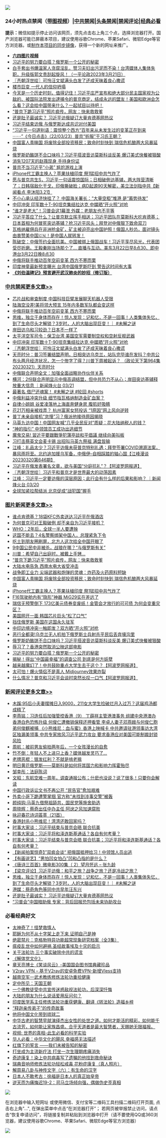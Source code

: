 ![](https://raw.githubusercontent.com/jsvpn/jsproxy/dev/64photo/fqnews-qr.jpg)

<div id="tt">
<h3>24小时热点禁闻（<a href="https://aaa.v2dns.tk/?QAjUl=BgRp5UNKRn&T5Vk=fPVH&Q59Ab=WxGE" target="_blank">带图视频</a>）|<a href="#%E4%B8%AD%E5%85%B1%E7%A6%81%E9%97%BB%E6%9B%B4%E5%A4%9A%E6%96%87%E7%AB%A0">中共禁闻</a>|<a href="#%E5%9B%BE%E7%89%87%E6%96%B0%E9%97%BB%E6%9B%B4%E5%A4%9A%E6%96%87%E7%AB%A0">头条禁闻</a>|<a href="#%E6%96%B0%E9%97%BB%E8%AF%84%E8%AE%BA%E6%9B%B4%E5%A4%9A%E6%96%87%E7%AB%A0">禁闻评论|<a href="#%E5%BF%85%E7%9C%8B%E7%BB%8F%E5%85%B8%E5%A5%BD%E6%96%87">经典必看</a></h3>
<div><b>提示：</b>微信如提示停止访问该网页，须先点击右上角三个点，选择浏览器打开。国产浏览器可能已屏蔽本项目，建议使用谷歌Chrome、苹果Safari、微软Edge等官方浏览器。或<a href="%E5%88%B6%E4%BD%9Cgit%E7%A6%81%E9%97%BB%E9%95%9C%E5%83%8F.md">制作本项目的同步镜像</a>，获得一个新的网址来推广。</div>
<ul>
<li><b><a href="http://d2.v2rss.gq/64.mp4" target="_blank">六四图片视频</a></b></li>
<li><a href="/topimagenews/20230322/1862871.md">习近平的努力要白搭？俄罗斯一个公开的秘密</a></li>
<li><a href="/sohnews/20230322/1862518.md">白手套出书爆温家人贪腐淫乱，赞习夫妇出污泥而不染！台湾媒体人集体失职，升级版郭文贵刮起旋风！（一平论政2023年3月21日）</a></li>
<li><a href="/cbnews/20230322/1862879.md">〖兲朝浮世绘〗可怜汪文斌满头白发了还成天昧着良心撒谎</a></li>
<li><a href="/cnnews/20230322/1862994.md">楼市巨变 一代人的信仰坍塌</a></li>
<li><a href="/sohnews/20230322/1862874.md">今天是一个历史时刻，值得记住！习近平庄严宣布和绝大部分民主国家视为公敌的、被国际法院发出逮捕令的普京商定，结成永远的盟友！美国和欧洲会怎么看？这会给中国带来什么？一起拭目以待吧！</a></li>
<li><a href="/topimagenews/20230323/1863170.md">“普京下跪习近平”照片疯传，网友：快来救救爹</a></li>
<li><a href="/comments/20230322/1863026.md">还是肚子最诚实？ 习近平访俄疑订大量肯德基网热议</a></li>
<li><a href="/headline/20230322/1862967.md">习近平结束访俄 与俄罗斯达成共识对付美国</a></li>
<li><a href="/sohnews/20230322/1863090.md">“习近平一句道别语：震惊整个西方“百年来从未发生过的变革正在到来 ⋯⋯”《今日点击》（22/03/23）普京“折服”于习氏王朝？</a></li>
<li><a href="/topimagenews/20230322/1863048.md">中国富人青睐国 将废除全部投资移民；致命时刻快到 瑞信危机酿两大风暴延烧</a></li>
<li><a href="/topimagenews/20230322/1862891.md">俄罗斯奶酪饼不合口味吗？习近平搭波音访莫斯科谈反美 爆订美式快餐被狠酸</a></li>
<li><a href="/yule/20230322/1862921.md">消失1207天的赵薇现身 手持身份证</a></li>
<li><a href="/ssgc/20230322/1863038.md">普京不当习近平“小弟” 尴尬游戏上演</a></li>
<li><a href="/topimagenews/20230322/1863015.md">iPhone代工霸主换人？苹果扶植印度 祭1猛招中共气炸了</a></li>
<li><a href="/sohnews/20230322/1862870.md">愿与普京共生S，习近平一句话震惊国际；日相破例访基辅，两大阵营清晰了；日韩宿敌化干戈，印俄撕破脸；病D起源90天解密，美立法剑指中共【新闻看点 李沐阳3.21】</a></li>
<li><a href="/cnnews/20230322/1862965.md">不小心承认经济快挂了？ 中国海关署长：“大量空柜”堆港 是“蓄势待发”</a></li>
<li><a href="/cbnews/20230322/1862936.md">中印冲突 印军数十T-90坦克集结拉达克 中媒晒“开火照”对呛</a></li>
<li><a href="/cnnews/20230322/1862944.md">“谁才是老大”！习普会这1幕泄 外媒：老朋友也不平等</a></li>
<li><a href="/sohnews/20230322/1863067.md">习近平答应了什么？让普京默立挥手相送；习近平团队在莫斯科大吃肯德基；日本首相为何冒死突访基辅？抢习近平风头；拜登对中俄狠下致命双刀</a></li>
<li><a href="/sohnews/20230322/1862816.md">瓦格纳雇佣兵在非洲抢金矿，矿主被迫亮出中国护照！俄国人秒怂，面对镜头由衷赞美中国🇨🇳！是中国人就转发！</a></li>
<li><a href="/sohnews/20230322/1863023.md">陈破空：中俄签约全面抗美。中国被绑上俄国战车！习近平享尽风光，代表团受尽折磨。王毅秦刚当场那个了… 直播与互动。美东3月22日早8点30、即中港台3月22日晚8点30</a></li>
<li><a href="/cbnews/20230322/1863083.md">中俄将联手推动百年空前变革 西方不寒而栗</a></li>
<li><a href="/worldnews/20230322/1862886.md">印度神童最新预言曝光 台湾中国俄罗斯吓到 警告这时间有大事</a></li>
<li><b><a href="/comments/20200207/1272816.md" target="_blank">《刘伯温碑记》预言避开武汉肺炎的妙招（修订版）</a></b></li>
</ul>
</div>

<div class="catlist">
<h3><a href="/cbnews/" target="_blank">中共禁闻</a><span><a href="/cbnews/" target="_blank" rel="nofollow">更多文章>></a></span></h3>
<ul>
<li><a href="/cbnews/20230323/1863202.md" target="_blank">芯片战和审查制度 中国科技巨擘发展聊天机器人受限</a></li>
<li><a href="/cbnews/20230322/1863084.md" target="_blank">陆海空没差!美将领大预言 15年内多数军队都会变这样</a></li>
<li><a href="/cbnews/20230322/1863083.md" target="_blank">中俄将联手推动百年空前变革 西方不寒而栗</a></li>
<li><a href="/comments/20230322/1863032.md" target="_blank">思维，独立于身体而存在！惊人发现：记和忆，不是一回事！人类集体失忆，到了生命尽头才解锁？3岁时，人的大脑出现巨变！｜ #未解之谜</a></li>
<li><a href="/cbnews/20230322/1862986.md" target="_blank">岸田访乌和习较劲？日本不一样了</a></li>
<li><a href="/cbnews/20230322/1862950.md" target="_blank">太平洋空军司令：保卫台湾 美国空军需要制空权和空射反舰武器</a></li>
<li><a href="/cbnews/20230322/1862936.md" target="_blank">中印冲突 印军数十T-90坦克集结拉达克 中媒晒“开火照”对呛</a></li>
<li><a href="/cbnews/20230322/1862879.md" target="_blank">〖兲朝浮世绘〗可怜汪文斌满头白发了还成天昧着良心撒谎</a></li>
<li><a href="/cbnews/20230322/1862856.md" target="_blank">天亮时分：普习签署结盟声明，日相突访乌克兰，站队完毕谁在发抖？中共公布头两月经济状况，怎一个惨字了得？川普下周被起诉？ （政论天下第964集 20230321）天亮时分</a></li>
<li><a href="/cbnews/20230322/1862796.md" target="_blank">中俄联合声明全文：加强全面战略协作伙伴关系</a></li>
<li><a href="/comments/20230322/1862795.md" target="_blank">横河：2份联合声明显示中俄高调结盟，但中共恐力不从心；岸田突访基辅释放重大信息 ｜新闻烽火台 03/21</a></li>
<li><a href="/comments/20230322/1862762.md" target="_blank">最著名 借尸还魂案！ #未解之谜  #轮回 #shorts</a></li>
<li><a href="/cbnews/20230322/1862747.md" target="_blank">中俄利益冲突升级 细节指瓦格纳制造金矿血案？</a></li>
<li><a href="/cbnews/20230321/1862655.md" target="_blank">自律小姐姐 谷爱凌落地上海直奔健身房 腹肌好吸睛</a></li>
<li><a href="/cbnews/20230321/1862654.md" target="_blank">花21万相亲被戏弄？ 杭州富家女怒投诉 “1原因”网上风向逆转</a></li>
<li><a href="/cbnews/20230321/1862606.md" target="_blank">普丁未亲自接机“怠慢”习？俄派他接待原因揭晓</a></li>
<li><a href="/cbnews/20230321/1862605.md" target="_blank">马英九访中国！中国网友喊“几乎全民反对”质疑：花大陆纳税人的钱？</a></li>
<li><a href="/cbnews/20230321/1862598.md" target="_blank">“神的指引” 中领馆员工成功出逃细节</a></li>
<li><a href="/cbnews/20230321/1862580.md" target="_blank">魔鬼交易! 習近平要跟戰爭犯蒲亭談和平倡議 继续向美叫板</a></li>
<li><a href="/cbnews/20230321/1862522.md" target="_blank">习打击蔡英文会麦卡锡 出招叫马英九祭祖 满盘皆输</a></li>
<li><a href="/cbnews/20230321/1862442.md" target="_blank">江峰：礼品太少？习近平访俄未获普京特别礼遇；拜登签署COVID溯源法案，暴风雨将至。北约追加援乌军备，中俄伊&#8211;自相踩踏的轴心国【江峰漫谈20230320第646期】</a></li>
<li><a href="/cbnews/20230321/1862438.md" target="_blank">习近平在俄发表署名文章，欲与美国“分庭抗礼”？【阿波罗网报道】</a></li>
<li><a href="/cbnews/20230321/1862422.md" target="_blank">〖兲朝浮世绘〗习近平和普京才是世界最大的动荡因素</a></li>
<li><a href="/comments/20230321/1862329.md" target="_blank">江峰：习近平一定要访俄的深层原因；此行会有什么样的后果和影响？ ｜新闻烽火台 03/20</a></li>
<li><a href="/cbnews/20230321/1862279.md" target="_blank">全球加紧拉帮结派 北京促成“战犯国”握手</a></li>

</ul>
</div>
<div class="catlist">
<h3><a href="/topimagenews/" target="_blank">图片新闻</a><span><a href="/topimagenews/" target="_blank" rel="nofollow">更多文章>></a></span></h3>
<ul>
<li><a href="/topimagenews/20230323/1863289.md" target="_blank">谁点肯德基？18袋KFC外卖送达习近平在俄酒店</a></li>
<li><a href="/topimagenews/20230323/1863288.md" target="_blank">为何普京可对王毅破例 却不亲自为习近平接机？</a></li>
<li><a href="/topimagenews/20230323/1863270.md" target="_blank">WHO：2年后，全球一半人要遭殃</a></li>
<li><a href="/topimagenews/20230323/1863257.md" target="_blank">这国不能去？4名警察绑架中国人，总理紧急下令</a></li>
<li><a href="/topimagenews/20230323/1863231.md" target="_blank">吃土到朋友圈刷屏，北方人这次给全中国开眼了</a></li>
<li><a href="/topimagenews/20230323/1863222.md" target="_blank">9中国公民中非被杀，战狼在哪？“与俄罗斯有关”</a></li>
<li><a href="/topimagenews/20230323/1863191.md" target="_blank">川普：希望自己出庭时，被戴上手铐…</a></li>
<li><a href="/topimagenews/20230323/1863170.md" target="_blank">“普京下跪习近平”照片疯传，网友：快来救救爹</a></li>
<li><a href="/topimagenews/20230322/1863082.md" target="_blank">大陆水电告急 西南水电大省受冲击</a></li>
<li><a href="/topimagenews/20230322/1863081.md" target="_blank">战争即工业力 尖端武器和炮弹的灵魂：炸药及火药原料短缺</a></li>
<li><a href="/topimagenews/20230322/1863048.md" target="_blank">中国富人青睐国 将废除全部投资移民；致命时刻快到 瑞信危机酿两大风暴延烧</a></li>
<li><a href="/topimagenews/20230322/1863015.md" target="_blank">iPhone代工霸主换人？苹果扶植印度 祭1猛招中共气炸了</a></li>
<li><a href="/topimagenews/20230322/1863001.md" target="_blank">F16驾驶舱内有“隐形”神器 MiG29实在差远了</a></li>
<li><a href="/topimagenews/20230322/1862964.md" target="_blank">瑞信无预警倒下 173亿美元债券变废纸！金管会才放行的可可债 为何会变重灾区？</a></li>
<li><a href="/topimagenews/20230322/1862949.md" target="_blank">美国网开一面 韩国芯片巨头“松了口气”</a></li>
<li><a href="/topimagenews/20230322/1862941.md" target="_blank">挡住俄罗斯 美国在这国永久驻军</a></li>
<li><a href="/topimagenews/20230322/1862940.md" target="_blank">中印边境冲突一触即发？双方晒“开火照”对呛</a></li>
<li><a href="/topimagenews/20230322/1862939.md" target="_blank">恶行全都录!乌克兰无人机拍下俄罗斯士兵射杀平民后丢弃壕沟里</a></li>
<li><a href="/topimagenews/20230322/1862891.md" target="_blank">俄罗斯奶酪饼不合口味吗？习近平搭波音访莫斯科谈反美 爆订美式快餐被狠酸</a></li>
<li><a href="/topimagenews/20230322/1862890.md" target="_blank">辱习了？香港突然取消公映这部电影</a></li>
<li><a href="/topimagenews/20230322/1862871.md" target="_blank">习近平的努力要白搭？俄罗斯一个公开的秘密</a></li>
<li><a href="/topimagenews/20230322/1862857.md" target="_blank">揭秘！得出“中国最幸福”的调查公司 到底是何方妖孽</a></li>
<li><a href="/topimagenews/20230322/1862849.md" target="_blank">越来越魔幻了！中共鼓励重点大学生去干这个？【阿波罗网报道】</a></li>
<li><a href="/topimagenews/20230322/1862848.md" target="_blank">太可怕！爆火情侣不是真人 Midjourney效果炸裂</a></li>
<li><a href="/topimagenews/20230322/1862815.md" target="_blank">什么情况？普京和习近平会谈时突然长叹一口气【阿波罗网报道】</a></li>

</ul>
</div>
<div class="catlist">
<h3><a href="/comments/" target="_blank">新闻评论</a><span><a href="/comments/" target="_blank" rel="nofollow">更多文章>></a></span></h3>
<ul>
<li><a href="/comments/20230323/1863296.md" target="_blank">木蹊:95后小夫妻摆摊日入9000，211女大学生捡破烂月入过万？这届鸡汤都成精了</a></li>
<li><a href="/comments/20230323/1863285.md" target="_blank">李燕铭：习连任后加强管控香港（9） 丁薛祥主管港澳事务 组建中央港澳办 香港白色恐怖升级 何俊仁遭撤销保释还押看管 李卓人妻子邓燕娥与何俊仁胞弟何俊麒被捕 《小熊维尼：血与蜜》香港上映喊卡 中共邀请驻港领事访大湾区独漏美领事 中共专家放风习近平武力攻台 要求香港应对美国可能制裁封锁风险</a></li>
<li><a href="/comments/20230323/1863264.md" target="_blank">周航：被前男友偷拍两年后，一个女孩漫长的自愈</a></li>
<li><a href="/comments/20230323/1863262.md" target="_blank">竹不倒：年轻人不上进只上香？媒体越发灵巧了…</a></li>
<li><a href="/comments/20230323/1863260.md" target="_blank">老牌恶棍：银发红利？不就是啃老嘛</a></li>
<li><a href="/comments/20230323/1863259.md" target="_blank">明日黄花俄罗斯——莫斯科是如何将其国力和影响力挥霍殆尽</a></li>
<li><a href="/comments/20230323/1863258.md" target="_blank">邹幸彤：法庭陈词</a></li>
<li><a href="/comments/20230323/1863256.md" target="_blank">文昭：东航空难一周年，调查通报公布；什麽也没说？说了很多！只要你会解读</a></li>
<li><a href="/comments/20230323/1863253.md" target="_blank">中国行政诉讼文书不再公开 “民告官”愈加艰难</a></li>
<li><a href="/comments/20230323/1863252.md" target="_blank">外卖小哥下跪遭警掌掴 官方称“未找到涉事交警”被轰</a></li>
<li><a href="/comments/20230323/1863223.md" target="_blank">颜纯钩:马英九借祭祖舔共，国民党等施舍助选</a></li>
<li><a href="/comments/20230323/1863216.md" target="_blank">周晓辉：蔡奇出任中办主任 阿谀之风加速腐败</a></li>
<li><a href="/comments/20230323/1863160.md" target="_blank">咏迎春花诗词荟萃（21首）</a></li>
<li><a href="/comments/20230323/1863149.md" target="_blank">香港封杀小熊维尼！湾湾还敢回家吗？</a></li>
<li><a href="/comments/20230323/1863124.md" target="_blank">时事大家谈：习近平结束与普京会晤 联合抗美</a></li>
<li><a href="/comments/20230322/1863110.md" target="_blank">时事大家谈：习近平将和泽连斯基通话？各自有何考量？</a></li>
<li><a href="/comments/20230322/1863100.md" target="_blank">时事大家谈：习近平结束与普京会晤 联合抗美；习近平将和泽连斯基通话？各自有何考量？</a></li>
<li><a href="/comments/20230322/1863047.md" target="_blank">【新闻拍案惊奇】”双疯会谈“ 把俄国抵押给习！中领馆人员出逃</a></li>
<li><a href="/comments/20230322/1863045.md" target="_blank">【有画说艺】“男怕凹女怕凸”凹和凸指的是什么？</a></li>
<li><a href="/comments/20230322/1863044.md" target="_blank">《唐诗三百首》微电影300集（ 2）望月怀远 – 张九龄</a></li>
<li><a href="/comments/20230322/1863036.md" target="_blank">【梁京评论】习近平访俄：和平之旅？战争之旅？还是冷战之旅？</a></li>
<li><a href="/comments/20230322/1863032.md" target="_blank">思维，独立于身体而存在！惊人发现：记和忆，不是一回事！人类集体失忆，到了生命尽头才解锁？3岁时，人的大脑出现巨变！｜ #未解之谜</a></li>
<li><a href="/comments/20230322/1863027.md" target="_blank">港媒：蔡奇角色等同中共早年汪东兴</a></li>
<li><a href="/comments/20230322/1863026.md" target="_blank">还是肚子最诚实？ 习近平访俄疑订大量肯德基网热议</a></li>
<li><a href="/comments/20230322/1863004.md" target="_blank">“习普会”中国暗助俄 专家：背后回报恐包括未来协助攻台</a></li>

</ul>
</div>

<div class="catlist">
<h3>必看经典好文</h3>
<ul>
<li><a href="/ccpdope/20200907/1392129.md" target="_blank">太神奇了！怪梦救情人</a></li>
<li><a href="/ccpdope/20190803/1168965.md" target="_blank">耶稣为何不从十字架上走下来 证明自己是神</a></li>
<li><a href="/comments/20200705/783265.md" target="_blank">绝密禁片：克格勃特异功能超常现象研究档案（全3集）</a></li>
<li><a href="/comments/20200618/1346823.md" target="_blank">瘟疫乱世中如何避祸 圣经故事埃及十灾的启示</a></li>
<li><a href="/cbnews/20200703/1354907.md" target="_blank">关于法轮功 三个事实破除中共的谎言</a></li>
<li><a href="/bookwiki/20130610/138400.md" target="_blank">《解体党文化》</a></li>
<li><a href="/comments/20220925/1789151.md" target="_blank">章天亮博士《笑谈风云》-美国国会图书馆典藏珍品</a></li>
<li><a href="/comments/20210402/1257608.md" target="_blank">V2ray VPN &#8211; 基于V2ray的安卓免费VPN-新增Vless支持</a></li>
<li><a href="/comments/20190807/1170993.md" target="_blank">越南空军一武术教练修炼法轮功重拾健康</a></li>
<li><a href="/tculture/xiulian/20151111/470021.md" target="_blank">定中所见：天国王朝</a></li>
<li><a href="/bannedvideo/20210124/1473946.md" target="_blank">一个佛教徒受中共宣传迷惑敌视法轮功，后深深忏悔</a></li>
<li><a href="/lifebaike/20200505/1323183.md" target="_blank">大陆的朋友为什么说话爱用反问句？</a></li>
<li><a href="/comments/20220416/1720335.md" target="_blank">印度医学系主任修炼法轮功重获健康、翻译《转法轮》造福乡梓</a></li>
<li><a href="/tculture/20121214/86862.md" target="_blank">“释迦亲传弟子”的传奇故事</a></li>
<li><a href="/bannedvideo/20220502/1727317.md" target="_blank">他将中国文化带到琉球二</a></li>
<li><a href="/comments/20210420/1529876.md" target="_blank">中华古老的智慧早就演绎杰出女性的处世之道。如何才能活的精彩，如何能千古流芳，如何能让家族昌盛。合乎天道者是最大智慧者，天赐她无限福报。</a></li>
<li><a href="/aomi/supernatural/20150313/374665.md" target="_blank">视频: 世界的真相-此生必看的科学实验</a></li>
<li><a href="/comments/20220220/1694796.md" target="_blank">华人必看：中华文化的飓风 幸福感无法描述</a></li>
<li><a href="/comments/20221219/1825441.md" target="_blank">红旗下的誓言 ——我们未被告知的秘密</a></li>
<li><a href="/cbnews/20210810/1603566.md" target="_blank">打坐成为主流新疗法 打坐一次生理期疼痛消失</a></li>
<li><a href="/topimagenews/20210131/1478453.md" target="_blank">奇迹康复！染上中共病毒写了遗嘱的他找到救命秘诀</a></li>
<li><a href="/comments/20210907/1620306.md" target="_blank">瑞典音响师修炼法轮功轻松戒毒 花粉症康复（真人照片）</a></li>
<li><a href="/tculture/20170925/832035.md" target="_blank">解周易八卦与神传文字（六）：有生命的汉字</a></li>
<li><a href="/sohnews/20160609/543313.md" target="_blank">日本人不敢考古：徐福是日本人的真正始皇帝</a></li>
<li><a href="/tculture/20190304/1091074.md" target="_blank">逆天而为痛悔迟19-2：司马立场倾向强，偶做伪史歪真相</a></li>

</ul>
</div>

![](https://raw.githubusercontent.com/jsvpn/jsproxy/dev/64photo/fqnews-qr.jpg)

在浏览器中输入短网址 或使用微信、支付宝等二维码工具扫描二维码打开页面, 点击右上角"...", 在弹出菜单中点击“在浏览器打开”； 若网页被举报禁止访问，请点击“恢复申请访问”，将链接复制并粘贴到浏览器中打开（请不要使用QQ或360浏览器，建议使用谷歌Chrome、苹果Safari、微软Edge等官方浏览器）

![](https://raw.githubusercontent.com/jsvpn/jsproxy/dev/64photo/wx.jpg)